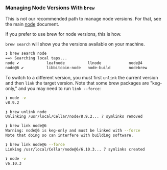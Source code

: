 ### Managing Node Versions With `brew`
This is not our recommended path to manage node versions. For that, see the main [node](./node.md) document.

If you prefer to use brew for node versions, this is how.

`brew search` will show you the versions available on your machine.
```bash
❯ brew search node
==> Searching local taps...
node ✔            leafnode          llnode            node@4            nodeenv
node@6 ✔          libbitcoin-node   node-build        nodebrew          nodenv
```

To switch to a different version, you must first `unlink` the current version and then `link` the target version. Note that some brew packages are "keg-only," and you may need to run `link --force`:
```bash
❯ node -v
v8.9.2

❯ brew unlink node
Unlinking /usr/local/Cellar/node/8.9.2... 7 symlinks removed

❯ brew link node@6
Warning: node@6 is keg-only and must be linked with --force
Note that doing so can interfere with building software.

❯ brew link node@6 --force
Linking /usr/local/Cellar/node@6/6.10.3... 7 symlinks created

❯ node -v
v6.10.3
```
